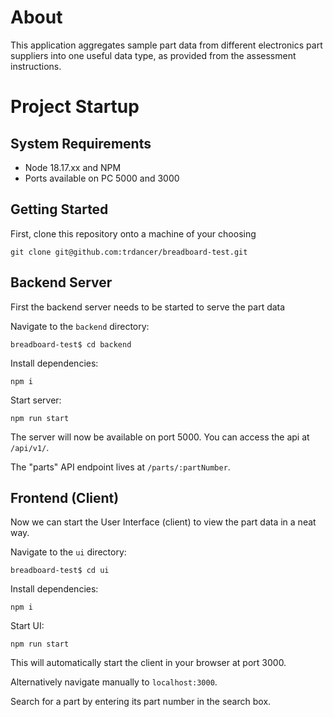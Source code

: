 # About

This application aggregates sample part data from different electronics part suppliers
into one useful data type, as provided from the assessment instructions.
# Project Startup

## System Requirements

- Node 18.17.xx and NPM
- Ports available on PC 5000 and 3000

## Getting Started

First, clone this repository onto a machine of your choosing

```
git clone git@github.com:trdancer/breadboard-test.git
```

## Backend Server

First the backend server needs to be started to serve the part data

Navigate to the `backend` directory:

```
breadboard-test$ cd backend
```

Install dependencies:

```
npm i
```

Start server:

```
npm run start
```

The server will now be available on port 5000. You can access the api at `/api/v1/`.

The "parts" API endpoint lives at `/parts/:partNumber`.

## Frontend (Client)

Now we can start the User Interface (client) to view the part data in a neat way.

Navigate to the `ui` directory:

```
breadboard-test$ cd ui
```

Install dependencies:

```
npm i
```

Start UI:

```
npm run start
```

This will automatically start the client in your browser at port 3000.

Alternatively navigate manually to `localhost:3000`.

Search for a part by entering its part number in the search box.